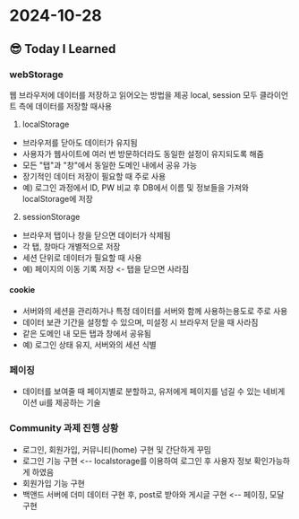 # 2024-10-28

## :sunglasses: Today I Learned
### webStorage
웹 브라우저에 데이터를 저장하고 읽어오는 방법을 제공
local, session 모두 클라이언트 측에 데이터를 저장할 때사용

1. localStorage
- 브라우저를 닫아도 데이터가 유지됨
- 사용자가 웹사이트에 여러 번 방문하더라도 동일한 설정이 유지되도록 해줌
- 모든 "탭"과 "창"에서 동일한 도메인 내에서 공유 가능
- 장기적인 데이터 저장이 필요할 때 주로 사용
- 예) 로그인 과정에서 ID, PW 비교 후 DB에서 이름 및 정보들을 가져와 localStorage에 저장

2. sessionStorage
- 브라우저 탭이나 창을 닫으면 데이터가 삭제됨
- 각 탭, 창마다 개별적으로 저장
- 세션 단위로 데이터가 필요할 때 사용
- 예) 페이지의 이동 기록 저장 <- 탭을 닫으면 사라짐

#### cookie
- 서버와의 세션을 관리하거나 특정 데이터를 서버와 함께 사용하는용도로 주로 사용
- 데이터 보관 기간을 설정할 수 있으며, 미설정 시 브라우저 닫을 때 사라짐
- 같은 도메인 내 모든 탭과 창에서 공유됨
- 예) 로그인 상태 유지, 서버와의 세션 식별

### 페이징
- 데이터를 보여줄 때 페이지별로 분할하고, 유저에게 페이지를 넘길 수 있는 네비게이션 ui를 제공하는 기술

### Community 과제 진행 상황
- 로그인, 회원가입, 커뮤니티(home) 구현 및 간단하게 꾸밈
- 로그인 기능 구현 <-- localstorage를 이용하여 로그인 후 사용자 정보 확인가능하게 하였음
- 회원가입 기능 구현
- 백앤드 서버에 더미 데이터 구현 후, post로 받아와 게시글 구현 <-- 페이징, 모달 구현
